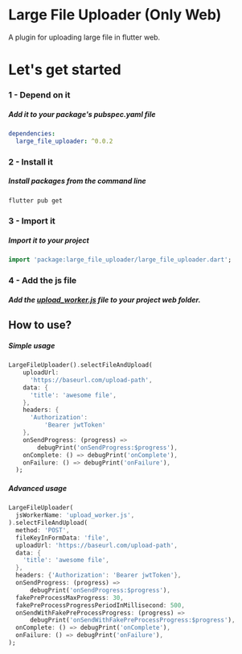 # Large File Uploader (Only Web)

A plugin for uploading large file in flutter web.

# Let's get started

### 1 - Depend on it

##### Add it to your package's pubspec.yaml file

```yml
dependencies:
  large_file_uploader: ^0.0.2
```


### 2 - Install it

##### Install packages from the command line
```sh
flutter pub get
```


### 3 - Import it

##### Import it to your project
```dart
import 'package:large_file_uploader/large_file_uploader.dart';
```

### 4 - Add the js file

##### Add the [upload_worker.js](https://github.com/6thsolution/large_file_uploader/blob/master/example/web/upload_worker.js) file to your project web folder.



## How to use?
##### Simple usage

```dart
LargeFileUploader().selectFileAndUpload(
    uploadUrl:
      'https://baseurl.com/upload-path',
    data: {
      'title': 'awesome file',
    },
    headers: {
      'Authorization':
          'Bearer jwtToken'
    },
    onSendProgress: (progress) =>
        debugPrint('onSendProgress:$progress'),
    onComplete: () => debugPrint('onComplete'),
    onFailure: () => debugPrint('onFailure'),
  );
```

##### Advanced usage

```dart
LargeFileUploader(
  jsWorkerName: 'upload_worker.js',
).selectFileAndUpload(
  method: 'POST',
  fileKeyInFormData: 'file',
  uploadUrl: 'https://baseurl.com/upload-path',
  data: {
    'title': 'awesome file',
  },
  headers: {'Authorization': 'Bearer jwtToken'},
  onSendProgress: (progress) =>
      debugPrint('onSendProgress:$progress'),
  fakePreProcessMaxProgress: 30,
  fakePreProcessProgressPeriodInMillisecond: 500,
  onSendWithFakePreProcessProgress: (progress) =>
      debugPrint('onSendWithFakePreProcessProgress:$progress'),
  onComplete: () => debugPrint('onComplete'),
  onFailure: () => debugPrint('onFailure'),
);
```